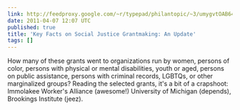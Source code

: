 ```yaml
---
link: http://feedproxy.google.com/~r/typepad/philantopic/~3/umygvtOAB64/social-justice-grantmaking-update.html
date: 2011-04-07 12:07 UTC
published: true
title: 'Key Facts on Social Justice Grantmaking: An Update'
tags: []
---
```


How many of these grants went to organizations run by women, persons of color, persons with physical or mental disabilities, youth or aged, persons on public assistance, persons with criminal records, LGBTQs, or other marginalized groups? Reading the selected grants, it's a bit of a crapshoot: Immolakee Worker's Alliance (awesome!) University of Michigan (depends), Brookings Institute (jeez).
